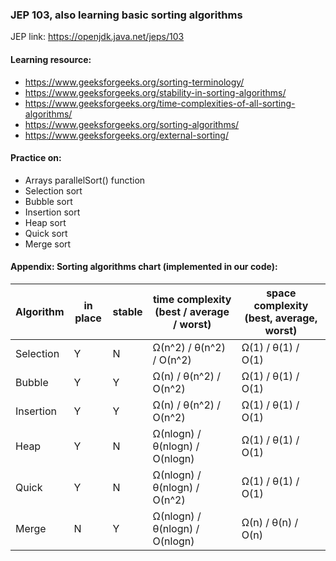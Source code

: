 ### JEP 103, also learning basic sorting algorithms

JEP link: https://openjdk.java.net/jeps/103

#### Learning resource:
- https://www.geeksforgeeks.org/sorting-terminology/
- https://www.geeksforgeeks.org/stability-in-sorting-algorithms/
- https://www.geeksforgeeks.org/time-complexities-of-all-sorting-algorithms/
- https://www.geeksforgeeks.org/sorting-algorithms/
- https://www.geeksforgeeks.org/external-sorting/

#### Practice on:
- Arrays parallelSort() function
- Selection sort
- Bubble sort
- Insertion sort
- Heap sort
- Quick sort
- Merge sort

#### Appendix: Sorting algorithms chart (implemented in our code):
| Algorithm | in place | stable | time complexity (best / average / worst) | space complexity (best, average, worst) |
| --------- | -------- | ------ | ---------------------------------------- | --------------------------------------- |  
| Selection |     Y    |    N   |       Ω(n^2) / θ(n^2) / O(n^2)           |          Ω(1) / θ(1)  / O(1)            |
| Bubble    |     Y    |    Y   |       Ω(n) / θ(n^2) / O(n^2)             |          Ω(1) / θ(1)  / O(1)            |
| Insertion |     Y    |    Y   |       Ω(n) / θ(n^2) / O(n^2)             |          Ω(1) / θ(1)  / O(1)            |
| Heap      |     Y    |    N   |       Ω(nlogn) / θ(nlogn) / O(nlogn)     |          Ω(1) / θ(1)  / O(1)            |
| Quick     |     Y    |    N   |       Ω(nlogn) / θ(nlogn) / O(n^2)       |          Ω(1) / θ(1)  / O(1)            |
| Merge     |     N    |    Y   |       Ω(nlogn) / θ(nlogn) / O(nlogn)     |          Ω(n) / θ(n)  / O(n)            |                      








